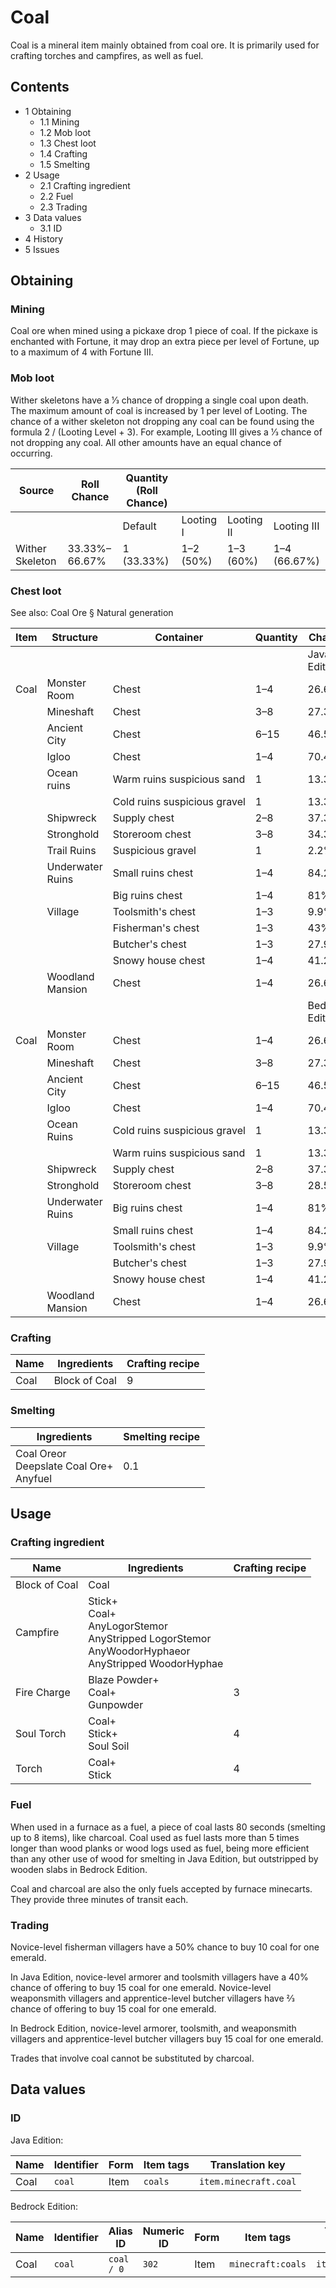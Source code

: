 # Coal
Coal is a mineral item mainly obtained from coal ore. It is primarily used for crafting torches and campfires, as well as fuel.

## Contents
- 1 Obtaining
	- 1.1 Mining
	- 1.2 Mob loot
	- 1.3 Chest loot
	- 1.4 Crafting
	- 1.5 Smelting
- 2 Usage
	- 2.1 Crafting ingredient
	- 2.2 Fuel
	- 2.3 Trading
- 3 Data values
	- 3.1 ID
- 4 History
- 5 Issues

## Obtaining
### Mining
Coal ore when mined using a pickaxe drop 1 piece of coal. If the pickaxe is enchanted with Fortune, it may drop an extra piece per level of Fortune, up to a maximum of 4 with Fortune III.

### Mob loot
Wither skeletons have a 1⁄3 chance of dropping a single coal upon death. The maximum amount of coal is increased by 1 per level of Looting. The chance of a wither skeleton not dropping any coal can be found using the formula 2 / (Looting Level + 3). For example, Looting III gives a 1⁄3 chance of not dropping any coal. All other amounts have an equal chance of occurring.

| Source          | Roll Chance   | Quantity (Roll Chance) |           |            |              |
|-----------------|---------------|------------------------|-----------|------------|--------------|
|                 |               | Default                | Looting I | Looting II | Looting III  |
| Wither Skeleton | 33.33%–66.67% | 1 (33.33%)             | 1–2 (50%) | 1–3 (60%)  | 1–4 (66.67%) |

### Chest loot
See also: Coal Ore § Natural generation

| Item | Structure        | Container                    | Quantity | Chance          |
|------|------------------|------------------------------|----------|-----------------|
|      |                  |                              |          | Java Edition    |
| Coal | Monster Room     | Chest                        | 1–4      | 26.6%           |
|      | Mineshaft        | Chest                        | 3–8      | 27.3%           |
|      | Ancient City     | Chest                        | 6–15     | 46.5%           |
|      | Igloo            | Chest                        | 1–4      | 70.4%           |
|      | Ocean ruins      | Warm ruins suspicious sand   | 1        | 13.3%           |
|      |                  | Cold ruins suspicious gravel | 1        | 13.3%           |
|      | Shipwreck        | Supply chest                 | 2–8      | 37.3%           |
|      | Stronghold       | Storeroom chest              | 3–8      | 34.3%           |
|      | Trail Ruins      | Suspicious gravel            | 1        | 2.2%            |
|      | Underwater Ruins | Small ruins chest            | 1–4      | 84.2%           |
|      |                  | Big ruins chest              | 1–4      | 81%             |
|      | Village          | Toolsmith's chest            | 1–3      | 9.9%            |
|      |                  | Fisherman's chest            | 1–3      | 43%             |
|      |                  | Butcher's chest              | 1–3      | 27.9%           |
|      |                  | Snowy house chest            | 1–4      | 41.2%           |
|      | Woodland Mansion | Chest                        | 1–4      | 26.6%           |
|      |                  |                              |          | Bedrock Edition |
| Coal | Monster Room     | Chest                        | 1–4      | 26.6%           |
|      | Mineshaft        | Chest                        | 3–8      | 27.3%           |
|      | Ancient City     | Chest                        | 6–15     | 46.5%           |
|      | Igloo            | Chest                        | 1–4      | 70.4%           |
|      | Ocean Ruins      | Cold ruins suspicious gravel | 1        | 13.3%           |
|      |                  | Warm ruins suspicious sand   | 1        | 13.3%           |
|      | Shipwreck        | Supply chest                 | 2–8      | 37.3%           |
|      | Stronghold       | Storeroom chest              | 3–8      | 28.5%           |
|      | Underwater Ruins | Big ruins chest              | 1–4      | 81%             |
|      |                  | Small ruins chest            | 1–4      | 84.2%           |
|      | Village          | Toolsmith's chest            | 1–3      | 9.9%            |
|      |                  | Butcher's chest              | 1–3      | 27.9%           |
|      |                  | Snowy house chest            | 1–4      | 41.2%           |
|      | Woodland Mansion | Chest                        | 1–4      | 26.6%           |

### Crafting
| Name | Ingredients   | Crafting recipe |
|------|---------------|-----------------|
| Coal | Block of Coal | 9               |

### Smelting
| Ingredients                                    | Smelting recipe |
|------------------------------------------------|-----------------|
| Coal Oreor<br/>Deepslate Coal Ore+<br/>Anyfuel | 0.1             |

## Usage
### Crafting ingredient
| Name          | Ingredients                                                                                                        | Crafting recipe |
|---------------|--------------------------------------------------------------------------------------------------------------------|-----------------|
| Block of Coal | Coal                                                                                                               |                 |
| Campfire      | Stick+<br/>Coal+<br/>AnyLogorStemor<br/>AnyStripped LogorStemor<br/>AnyWoodorHyphaeor<br/>AnyStripped WoodorHyphae |                 |
| Fire Charge   | Blaze Powder+<br/>Coal+<br/>Gunpowder                                                                              | 3               |
| Soul Torch    | Coal+<br/>Stick+<br/>Soul Soil                                                                                     | 4               |
| Torch         | Coal+<br/>Stick                                                                                                    | 4               |

### Fuel
When used in a furnace as a fuel, a piece of coal lasts 80 seconds (smelting up to 8 items), like charcoal. Coal used as fuel lasts more than 5 times longer than wood planks or wood logs used as fuel, being more efficient than any other use of wood for smelting in Java Edition, but outstripped by wooden slabs in Bedrock Edition. 

Coal and charcoal are also the only fuels accepted by furnace minecarts. They provide three minutes of transit each.

### Trading
Novice-level fisherman villagers have a 50% chance to buy 10 coal for one emerald.

In Java Edition, novice-level armorer and toolsmith villagers have a 40% chance of offering to buy 15 coal for one emerald. Novice-level weaponsmith villagers and apprentice-level butcher villagers have 2⁄3 chance of offering to buy 15 coal for one emerald.

In Bedrock Edition, novice-level armorer, toolsmith, and weaponsmith villagers and apprentice-level butcher villagers buy 15 coal for one emerald.

Trades that involve coal cannot be substituted by charcoal.

## Data values
### ID
Java Edition:

| Name | Identifier | Form | Item tags | Translation key       |
|------|------------|------|-----------|-----------------------|
| Coal | `coal`     | Item | `coals`   | `item.minecraft.coal` |

Bedrock Edition:

| Name | Identifier | Alias ID   | Numeric ID | Form | Item tags         | Translation key  |
|------|------------|------------|------------|------|-------------------|------------------|
| Coal | `coal`     | `coal / 0` | `302`      | Item | `minecraft:coals` | `item.coal.name` |


